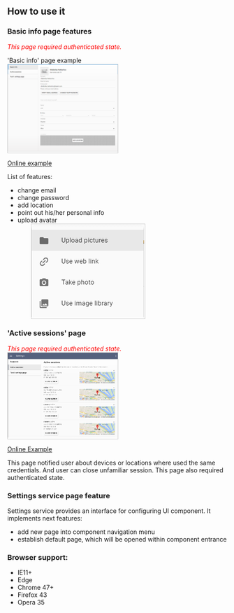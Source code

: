 ## How to use it

### 
### **Basic info** page features
_<span style="color:red;">This page required authenticated state.<span>_

<a name="settings_basic_info"></a>'Basic info' page example
<a href="images/img-settings-basic-info.png" style="border: 1px ridge #ccc; width: 50%;  display: block">
    <img src="images/img-settings-basic-info.png"/>
</a>

[Online example](http://webui.pipdevs.com/pip-webui-settings/index.html#/settings/basic_info)

List of features:

* change email
* change password
* add location
* point out his/her personal info
* upload avatar
    <a href="images/pic_profile.png" style="border: 1px ridge #ccc; width: 260px; margin-left: 30px; display: block">
        <img src="images/pic_profile.png"/>
    </a>

### <a name="settings_sessions"></a>'Active sessions' page
_<span style="color:red;">This page required authenticated state.<span>_
<a href="images/img-settings-active-sessions.png" style="border: 1px ridge #ccc; width: 50%; display: block">
    <img src="images/img-settings-active-sessions.png"/>
</a>

[Online Example](http://webui.pipdevs.com/pip-webui-settings/index.html#/settings/sessions)

This page notified user about devices or locations where used the same credentials. 
And user can close unfamiliar session. This page also required authenticated state.



### **Settings service** page feature
Settings service provides an interface for configuring UI component. It implements next features:

* add new page into component navigation menu
* establish default page, which will be opened within component entrance


### Browser support:
 
 * IE11+
 * Edge
 * Chrome 47+
 * Firefox 43
 * Opera 35
